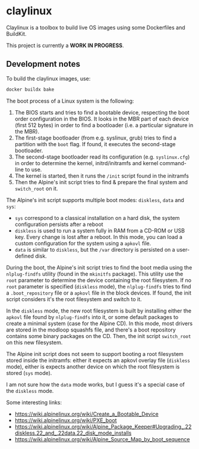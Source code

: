 # claylinux

Claylinux is a toolbox to build live OS images using some Dockerfiles and BuildKit.

This project is currently a **WORK IN PROGRESS**.


## Development notes

To build the claylinux images, use:
```bash
docker buildx bake
```

The boot process of a Linux system is the following:
1. The BIOS starts and tries to find a bootable device, respecting the boot order configuration in the BIOS. It looks
in the MBR part of each device (first 512 bytes) in order to find a bootloader (i.e. a particular signature in the MBR).
2. The first-stage bootloader (from e.g. syslinux, grub) tries to find a partition with the `boot` flag. If found, it
executes the second-stage bootloader.
3. The second-stage bootloader read its configuration (e.g. `syslinux.cfg`) in order to determine the kernel,
initrd/initramfs and kernel command-line to use.
4. The kernel is started, then it runs the `/init` script found in the initramfs
5. Then the Alpine's init script tries to find & prepare the final system and `switch_root` on it.

The Alpine's init script supports multiple boot modes: `diskless`, `data` and `sys`:
- `sys` correspond to a classical installation on a hard disk, the system configuration persists after a reboot
- `diskless` is used to run a system fully in RAM from a CD-ROM or USB key. Every change is lost after a reboot. In
this mode, you can load a custom configuration for the system using a `apkovl` file.
- `data` is similar to `diskless`, but the `/var` directory is persisted on a user-defined disk.

During the boot, the Alpine's init script tries to find the boot media using the `nlplug-findfs` utility
(found in the `mkinitfs` package). This utility use the `root` parameter to determine the device containing the root
filesystem. If no `root` parameter is specified (`diskless` mode), the `nlplug-findfs` tries to find a
`.boot_repository` file or a `apkovl` file in the block devices. If found, the init script considers it's the
root filesystem and switch to it.

In the `diskless` mode, the new root filesystem is built by installing either the `apkovl` file found by
`nlplug-findfs` into it, or some default packages to create a minimal system (case for the Alpine CD). In this mode,
most drivers are stored in the modloop squashfs file, and there's a boot repository contains some binary packages on
the CD. Then, the init script `switch_root` on this new filesystem.

The Alpine init script does not seem to support booting a root filesystem stored inside the initramfs: either it
expects an apkovl overlay file (`diskless` mode), either is expects another device on which the root filesystem is
stored (`sys` mode).

I am not sure how the `data` mode works, but I guess it's a special case of the `diskless` mode.

Some interesting links:
- https://wiki.alpinelinux.org/wiki/Create_a_Bootable_Device
- https://wiki.alpinelinux.org/wiki/PXE_boot
- https://wiki.alpinelinux.org/wiki/Alpine_Package_Keeper#Upgrading_.22diskless.22_and_.22data.22_disk_mode_installs
- https://wiki.alpinelinux.org/wiki/Alpine_Source_Map_by_boot_sequence
